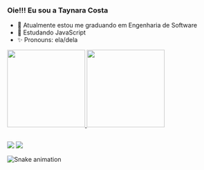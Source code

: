 ### Oie!!! Eu sou a Taynara Costa


- 💫 Atualmente estou me graduando em Engenharia de Software
- 🌱 Estudando JavaScript
- ✨ Pronouns: ela/dela

 <div>
  <a href="https://github.com/taynara-yt">
  <img height="180em" src="https://github-readme-stats.vercel.app/api?username=taynara-yt&show_icons=true&theme=monokai&include_all_commits=true&count_private=true"/>
  <img height="180em" src="https://github-readme-stats.vercel.app/api/top-langs/?username=taynara-yt&layout=compact&langs_count=7&theme=monokai"/>
</div>
  
  ##
  
  <div>
  <a href = "taynarasilvaam@gmail.com"><img src="https://img.shields.io/badge/Gmail-D14836?style=for-the-badge&logo=gmail&logoColor=white" target="_blank"></a>
  <a href="https://www.linkedin.com/in/taynara-silva-944798198/" target="_blank"><img src="https://img.shields.io/badge/-LinkedIn-%230077B5?style=for-the-badge&logo=linkedin&logoColor=white" target="_blank"></a> 
  </div>
  
  ![Snake animation](https://github.com/taynara-yt)

